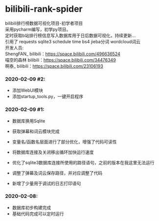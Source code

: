 # bilibili-rank-spider
bilibili排行榜数据可视化项目-初学者项目  
采用pycharm编写，初学py项目。  
定时获取b站排行榜信息写入数据库用于日后数据可视化，持续更新...  
引用了 requests sqlite3 schedule time bs4 jieba分词 wordcloud词云  
开发人员:  
ShengFAN_ bilibili：https://space.bilibili.com/496636524  
喵空的森林 bilibili：https://space.bilibili.com/34476349  
啊泰_ bilibili：https://space.bilibili.com/23106193  

### 2020-02-09 #2:
 - 添加WebUI模块
 - 添加startup_tools.py，一键开启程序


### 2020-02-09 #1:  
 - 数据库换用Sqlite  
 - 获取弹幕和词云模块完成  


 - 变量名/函数名层面进行了部分优化，增强了代码可读性
 - 将数据库连接及关闭移出循环加快运行速度
 - 优化了sqlite3数据库连接所使用的路径语句，之前的版本在我这里无法运行
 - 调整了弹幕及词云保存路径，并对应调整了代码
 - 新增了少量用于调试的日志打印语句


### 2020-02-08:  
 - 数据库初步构建完成   
 - 基础代码完成可以定时运行  
